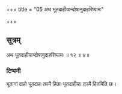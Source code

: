 +++
title = "05 अथ भूतदाहीयान्दोषानुदाहरिष्यामः"

+++
## सूत्रम्
अथ भूतदाहीयान्दोषानुदाहरिष्यामः ॥ १२ ॥ ४॥  
### टिप्पनी
भूतानां दाहो भूतदाहः तस्मै हिताः भृतदाहीयाः तस्मै हितमिति छः।
